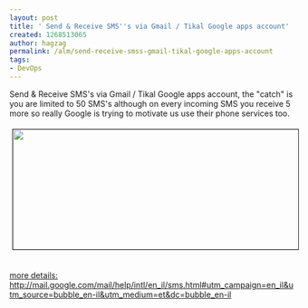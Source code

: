 ```yaml
---
layout: post
title: ' Send & Receive SMS''s via Gmail / Tikal Google apps account'
created: 1268513065
author: hagzag
permalink: /alm/send-receive-smss-gmail-tikal-google-apps-account
tags:
- DevOps
---
```

<p>Send &amp; Receive SMS's via Gmail / Tikal Google apps account, the &quot;catch&quot; is you are limited to 50 SMS's although on every incoming SMS you receive 5 more so really Google is trying to motivate us use their phone services too.</p>
<p><img width="542" vspace="5" hspace="5" height="212" border="1" align="left" src="/files/upload/29/Gmail-SMS.PNG" alt="" /></p>
<p>&nbsp;</p>
<p><a href="http://mail.google.com/mail/help/intl/en_il/sms.html#utm_campaign=en_il&amp;utm_source=bubble_en-il&amp;utm_medium=et&amp;dc=bubble_en-il">more details: http://mail.google.com/mail/help/intl/en_il/sms.html#utm_campaign=en_il&amp;utm_source=bubble_en-il&amp;utm_medium=et&amp;dc=bubble_en-il</a></p>
